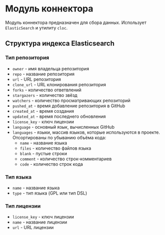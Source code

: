 # Модуль коннектора
Модуль коннектора предназначен для сбора данных. Использует `ElasticSearch` и утилиту `cloc`.

## Структура индекса Elasticsearch
### Тип репозитория
* `owner` - имя владельца репозитория
* `repo` - название репозитория
* `url` - URL репозитория
* `clone_url` - URL клонирования репозитория
* `forks` - количество ответвлений
* `stargazers` - количество звёзд
* `watchers` - количество просматривающих репозиторий
* `pushed_at` - время добавление репозитория в GitHub
* `created_at` - время создания
* `updated_at` - время последнего обновления
* `license_key` - ключ лицензии
* `language` - основный язык, вычисленных GitHub
* `languages` - языки, массив языков, которые используются в проекте. Отсортированы по убыванию объёма кода:
    + `name` - название языка
    + `files` - количество файлов языка
    + `blank` - пустые строки
    + `comment` - количество строк-комментариев
    + `code` - количество строк кода

### Тип языка
* `name` - название языка
* `type` - тип языка (GPL или тип DSL)

### Тип лицензии
* `license_key` - ключ лицензии
* `name` - название лицензии
* `url` - URL лицензии
